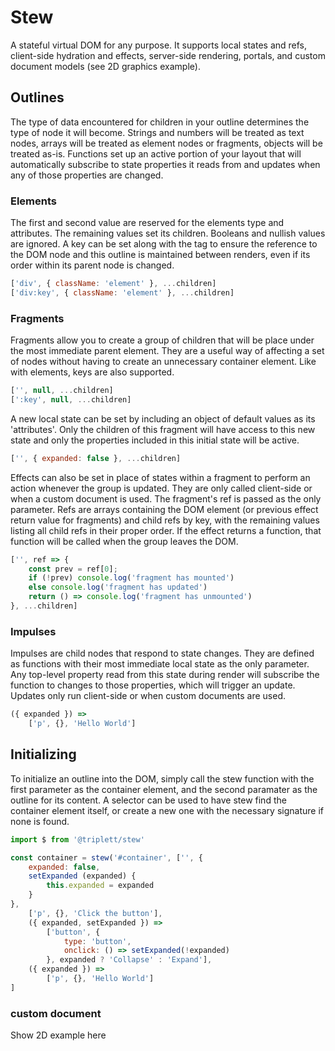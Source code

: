 # Stew

A stateful virtual DOM for any purpose. It supports local states and refs, client-side hydration and effects, server-side rendering, portals, and custom document models (see 2D graphics example).

## Outlines

The type of data encountered for children in your outline determines the type of node it will become. Strings and numbers will be treated as text nodes, arrays will be treated as element nodes or fragments, objects will be treated as-is. Functions set up an active portion of your layout that will automatically subscribe to state properties it reads from and updates when any of those properties are changed.

### Elements
The first and second value are reserved for the elements type and attributes. The remaining values set its children. Booleans and nullish values are ignored. A key can be set along with the tag to ensure the reference to the DOM node and this outline is maintained between renders, even if its order within its parent node is changed.

```js
['div', { className: 'element' }, ...children]
['div:key', { className: 'element' }, ...children]
```

### Fragments
Fragments allow you to create a group of children that will be place under the most immediate parent element. They are a useful way of affecting a set of nodes without having to create an unnecessary container element. Like with elements, keys are also supported.

```js
['', null, ...children]
[':key', null, ...children]
```

A new local state can be set by including an object of default values as its 'attributes'. Only the children of this fragment will have access to this new state and only the properties included in this initial state will be active.

```js
['', { expanded: false }, ...children]
```

Effects can also be set in place of states within a fragment to perform an action whenever the group is updated. They are only called client-side or when a custom document is used. The fragment's ref is passed as the only parameter. Refs are arrays containing the DOM element (or previous effect return value for fragments) and child refs by key, with the remaining values listing all child refs in their proper order. If the effect returns a function, that function will be called when the group leaves the DOM. 

```js
['', ref => {
	const prev = ref[0];
	if (!prev) console.log('fragment has mounted')
	else console.log('fragment has updated')
	return () => console.log('fragment has unmounted')
}, ...children]
```

### Impulses
Impulses are child nodes that respond to state changes. They are defined as functions with their most immediate local state as the only parameter. Any top-level property read from this state during render will subscribe the function to changes to those properties, which will trigger an update. Updates only run client-side or when custom documents are used.

```js
({ expanded }) =>
	['p', {}, 'Hello World']
```

## Initializing
To initialize an outline into the DOM, simply call the stew function with the first parameter as the container element, and the second paramater as the outline for its content. A selector can be used to have stew find the container element itself, or create a new one with the necessary signature if none is found.

```js
import $ from '@triplett/stew'

const container = stew('#container', ['', {
	expanded: false,
	setExpanded (expanded) {
		this.expanded = expanded
	}
},
	['p', {}, 'Click the button'],
	({ expanded, setExpanded }) =>
		['button', {
			type: 'button',
			onclick: () => setExpanded(!expanded)
		}, expanded ? 'Collapse' : 'Expand'],
	({ expanded }) =>
		['p', {}, 'Hello World']
]
```

### custom document
Show 2D example here

